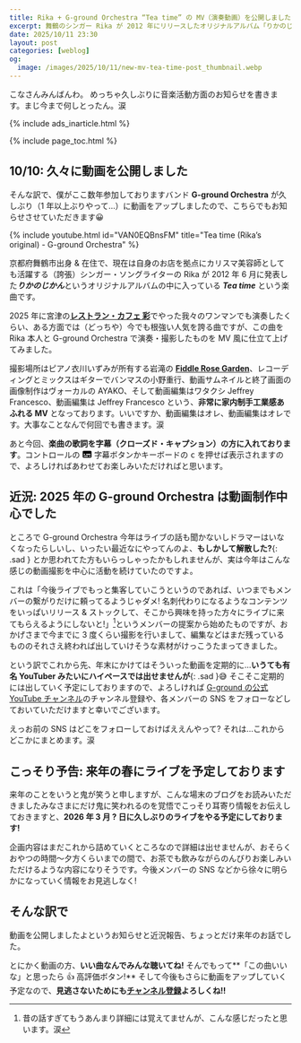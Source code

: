 ```yaml
---
title: Rika + G-ground Orchestra “Tea time” の MV（演奏動画）を公開しました
excerpt: 舞鶴のシンガー Rika が 2012 年にリリースしたオリジナルアルバム「りかのじかん」の収録曲 “Tea time” を、本人 + G-ground Orchestra の演奏で動画撮影、MV 風に編集して公開しました。いい曲なんでみんな聴いてね。
date: 2025/10/11 23:30
layout: post
categories: [weblog]
og:
  image: /images/2025/10/11/new-mv-tea-time-post_thumbnail.webp
---
```


こなさんみんばんわ。
めっちゃ久しぶりに音楽活動方面のお知らせを書きます。まじ今まで何しとったん。涙


{% include ads_inarticle.html %}

{% include page_toc.html %}


## 10/10: 久々に動画を公開しました


そんな訳で、僕がここ数年参加しておりますバンド <b>G-ground Orchestra</b> が久しぶり（1 年以上ぶりやって…）に動画をアップしましたので、こちらでもお知らせさせていただきます😀

{% include youtube.html id="VAN0EQBnsFM" title="Tea time (Rika’s original) - G-ground Orchestra" %}

京都府舞鶴市出身 & 在住で、現在は自身のお店を拠点にカリスマ美容師としても活躍する（誇張）シンガー・ソングライターの Rika が 2012 年 6 月に発表した<cite><b>りかのじかん</b></cite>というオリジナルアルバムの中に入っている <cite><b>Tea time</b></cite> という楽曲です。

2025 年に宮津の<b>[レストラン・カフェ 彩][aya]</b>でやった我々のワンマンでも演奏したくらい、ある方面では（どっちや）今でも根強い人気を誇る曲ですが、この曲を Rika 本人と G-ground Orchestra で演奏・撮影したものを MV 風に仕立て上げてみました。

撮影場所はピアノ衣川いずみが所有する岩滝の <b>[Fiddle Rose Garden][fiddle]</b>、レコーディングとミックスはギターでバンマスの小野重行、動画サムネイルと終了画面の画像制作はヴォーカルの AYAKO、そして動画編集はワタクシ Jeffrey Francesco、動画編集は Jeffrey Francesco という、**非常に家内制手工業感あふれる MV** となっております。いいですか、動画編集はオレ、動画編集はオレです。大事なことなんで何回でも書きます。涙

[aya]: http://www.linkclub.or.jp/~waiwaic/restaurant_cafe_aya.html
[fiddle]: https://www.instagram.com/izu_rose/

あと今回、**楽曲の歌詞を字幕（クローズド・キャプション）の方に入れております**。コントロールの <svg role="img" aria-hidden="true" viewBox="0 0 20 20" style="width:1.25em;height:1.25em;vertical-align:text-bottom"><path d="M3 3c-1.1 0-2 .9-2 2v10c0 1.1.9 2 2 2h14c1.1 0 2-.9 2-2V5c0-1.1-.9-2-2-2zm0 6h3v2H3zm9 6H3v-2h9zm5 0h-3v-2h3zm0-4H8V9h9z"/></svg> 字幕ボタンかキーボードの <kbd>c</kbd> を押せば表示されますので、よろしければあわせてお楽しみいただければと思います。


## 近況: 2025 年の G-ground Orchestra は動画制作中心でした


ところで G-ground Orchestra 今年はライブの話も聞かないしドラマーはいなくなったらしいし、いったい最近なにやってんのよ、**もしかして解散した?**{: .sad } とか思われてた方もいらっしゃったかもしれませんが、実は今年はこんな感じの動画撮影を中心に活動を続けていたのですよ。

これは「今後ライブでもっと集客していこうというのであれば、いつまでもメンバーの繋がりだけに頼ってるようじゃダメ! 名刺代わりになるようなコンテンツをいっぱいリリース & ストックして、そこから興味を持った方々にライブに来てもらえるようにしないと!」[^1]というメンバーの提案から始めたものですが、おかげさまで今までに 3 度くらい撮影を行いまして、編集などはまだ残っているもののそれさえ終われば出していけそうな素材がけっこうたまってきました。

という訳でこれから先、年末にかけてはそういった動画を定期的に…**いうても有名 YouTuber みたいにハイペースでは出せませんが**{: .sad }😅 そこそこ定期的には出していく予定にしておりますので、よろしければ [G-ground の公式 YouTube チャンネル][g-ground-yt]のチャンネル登録や、各メンバーの SNS をフォローなどしておいていただけますと幸いでございます。

えっお前の SNS はどこをフォローしておけばええんやって? それは…これからどこかにまとめます。涙

[^1]: 昔の話すぎてもうあんまり詳細には覚えてませんが、こんな感じだったと思います。涙


## こっそり予告: 来年の春にライブを予定しております


来年のことをいうと鬼が笑うと申しますが、こんな場末のブログをお読みいただきましたみなさまにだけ鬼に笑われるのを覚悟でこっそり耳寄り情報をお伝えしておきますと、**2026 年 3 月 ? 日に久しぶりのライブをやる予定にしております!**

企画内容はまだこれから詰めていくところなので詳細は出せませんが、おそらくおやつの時間〜夕方くらいまでの間で、お茶でも飲みながらのんびりお楽しみいただけるような内容になりそうです。今後メンバーの SNS などから徐々に明らかになっていく情報をお見逃しなく!


## そんな訳で


動画を公開しましたよというお知らせと近況報告、ちょっとだけ来年のお話でした。

とにかく動画の方、**いい曲なんでみんな聴いてね!** そんでもって**「この曲いいな」と思ったら 👍 高評価ボタン!** そして今後もさらに動画をアップしていく予定なので、**見逃さないためにも[チャンネル登録][g-ground-yt]よろしくね!!**


[g-ground-yt]: https://www.youtube.com/@Ggroundstudio
